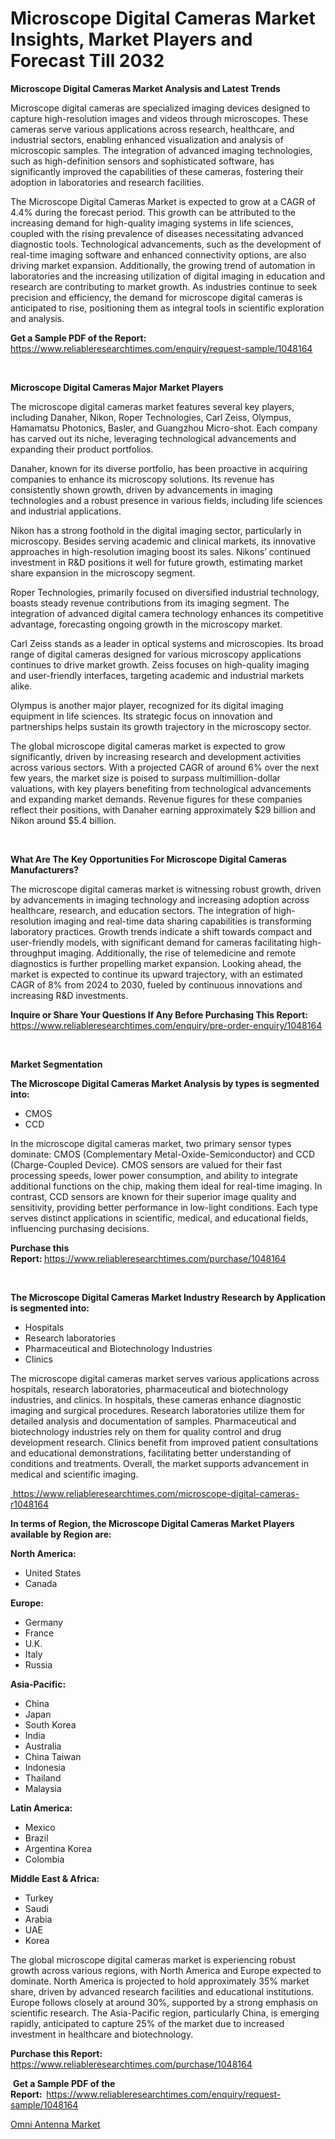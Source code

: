 <p><h1>Microscope Digital Cameras Market Insights, Market Players and Forecast Till 2032</h1></p><p><strong>Microscope Digital Cameras Market Analysis and Latest Trends</strong></p>
<p><p>Microscope digital cameras are specialized imaging devices designed to capture high-resolution images and videos through microscopes. These cameras serve various applications across research, healthcare, and industrial sectors, enabling enhanced visualization and analysis of microscopic samples. The integration of advanced imaging technologies, such as high-definition sensors and sophisticated software, has significantly improved the capabilities of these cameras, fostering their adoption in laboratories and research facilities.</p><p>The Microscope Digital Cameras Market is expected to grow at a CAGR of 4.4% during the forecast period. This growth can be attributed to the increasing demand for high-quality imaging systems in life sciences, coupled with the rising prevalence of diseases necessitating advanced diagnostic tools. Technological advancements, such as the development of real-time imaging software and enhanced connectivity options, are also driving market expansion. Additionally, the growing trend of automation in laboratories and the increasing utilization of digital imaging in education and research are contributing to market growth. As industries continue to seek precision and efficiency, the demand for microscope digital cameras is anticipated to rise, positioning them as integral tools in scientific exploration and analysis.</p></p>
<p><strong>Get a Sample PDF of the Report:&nbsp;</strong> <a href="https://www.reliableresearchtimes.com/enquiry/request-sample/1048164?utm_campaign=2175&utm_medium=2&utm_source=Github&utm_content=ia&utm_term=10022025&utm_id=microscope-digital-cameras">https://www.reliableresearchtimes.com/enquiry/request-sample/1048164</a></p>
<p>&nbsp;</p>
<p><strong>Microscope Digital Cameras Major Market Players</strong></p>
<p><p>The microscope digital cameras market features several key players, including Danaher, Nikon, Roper Technologies, Carl Zeiss, Olympus, Hamamatsu Photonics, Basler, and Guangzhou Micro-shot. Each company has carved out its niche, leveraging technological advancements and expanding their product portfolios.</p><p>Danaher, known for its diverse portfolio, has been proactive in acquiring companies to enhance its microscopy solutions. Its revenue has consistently shown growth, driven by advancements in imaging technologies and a robust presence in various fields, including life sciences and industrial applications.</p><p>Nikon has a strong foothold in the digital imaging sector, particularly in microscopy. Besides serving academic and clinical markets, its innovative approaches in high-resolution imaging boost its sales. Nikons’ continued investment in R&D positions it well for future growth, estimating market share expansion in the microscopy segment.</p><p>Roper Technologies, primarily focused on diversified industrial technology, boasts steady revenue contributions from its imaging segment. The integration of advanced digital camera technology enhances its competitive advantage, forecasting ongoing growth in the microscopy market.</p><p>Carl Zeiss stands as a leader in optical systems and microscopies. Its broad range of digital cameras designed for various microscopy applications continues to drive market growth. Zeiss focuses on high-quality imaging and user-friendly interfaces, targeting academic and industrial markets alike.</p><p>Olympus is another major player, recognized for its digital imaging equipment in life sciences. Its strategic focus on innovation and partnerships helps sustain its growth trajectory in the microscopy sector.</p><p>The global microscope digital cameras market is expected to grow significantly, driven by increasing research and development activities across various sectors. With a projected CAGR of around 6% over the next few years, the market size is poised to surpass multimillion-dollar valuations, with key players benefiting from technological advancements and expanding market demands. Revenue figures for these companies reflect their positions, with Danaher earning approximately $29 billion and Nikon around $5.4 billion.</p></p>
<p>&nbsp;</p>
<p><strong>What Are The Key Opportunities For Microscope Digital Cameras Manufacturers?</strong></p>
<p><p>The microscope digital cameras market is witnessing robust growth, driven by advancements in imaging technology and increasing adoption across healthcare, research, and education sectors. The integration of high-resolution imaging and real-time data sharing capabilities is transforming laboratory practices. Growth trends indicate a shift towards compact and user-friendly models, with significant demand for cameras facilitating high-throughput imaging. Additionally, the rise of telemedicine and remote diagnostics is further propelling market expansion. Looking ahead, the market is expected to continue its upward trajectory, with an estimated CAGR of 8% from 2024 to 2030, fueled by continuous innovations and increasing R&D investments.</p></p>
<p><strong>Inquire or Share Your Questions If Any Before Purchasing This Report:</strong> <a href="https://www.reliableresearchtimes.com/enquiry/pre-order-enquiry/1048164?utm_campaign=2175&utm_medium=2&utm_source=Github&utm_content=ia&utm_term=10022025&utm_id=microscope-digital-cameras">https://www.reliableresearchtimes.com/enquiry/pre-order-enquiry/1048164</a></p>
<p>&nbsp;</p>
<p><strong>Market Segmentation</strong></p>
<p><strong>The Microscope Digital Cameras Market Analysis by types is segmented into:</strong></p>
<p><ul><li>CMOS</li><li>CCD</li></ul></p>
<p><p>In the microscope digital cameras market, two primary sensor types dominate: CMOS (Complementary Metal-Oxide-Semiconductor) and CCD (Charge-Coupled Device). CMOS sensors are valued for their fast processing speeds, lower power consumption, and ability to integrate additional functions on the chip, making them ideal for real-time imaging. In contrast, CCD sensors are known for their superior image quality and sensitivity, providing better performance in low-light conditions. Each type serves distinct applications in scientific, medical, and educational fields, influencing purchasing decisions.</p></p>
<p><strong>Purchase this Report:&nbsp;</strong><a href="https://www.reliableresearchtimes.com/purchase/1048164?utm_campaign=2175&utm_medium=2&utm_source=Github&utm_content=ia&utm_term=10022025&utm_id=microscope-digital-cameras">https://www.reliableresearchtimes.com/purchase/1048164</a></p>
<p>&nbsp;</p>
<p><strong>The Microscope Digital Cameras Market Industry Research by Application is segmented into:</strong></p>
<p><ul><li>Hospitals</li><li>Research laboratories</li><li>Pharmaceutical and Biotechnology Industries</li><li>Clinics</li></ul></p>
<p><p>The microscope digital cameras market serves various applications across hospitals, research laboratories, pharmaceutical and biotechnology industries, and clinics. In hospitals, these cameras enhance diagnostic imaging and surgical procedures. Research laboratories utilize them for detailed analysis and documentation of samples. Pharmaceutical and biotechnology industries rely on them for quality control and drug development research. Clinics benefit from improved patient consultations and educational demonstrations, facilitating better understanding of conditions and treatments. Overall, the market supports advancement in medical and scientific imaging.</p></p>
<p><a href="https://www.reliableresearchtimes.com/microscope-digital-cameras-r1048164?utm_campaign=2175&utm_medium=2&utm_source=Github&utm_content=ia&utm_term=10022025&utm_id=microscope-digital-cameras">&nbsp;https://www.reliableresearchtimes.com/microscope-digital-cameras-r1048164</a></p>
<p><strong>In terms of Region, the Microscope Digital Cameras Market Players available by Region are:</strong></p>
<p>
    <p> <strong> North America: </strong>
        <ul>
            <li>United States</li>
            <li>Canada</li>
        </ul>
        </p> 
    <p> <strong> Europe: </strong>
        <ul>
            <li>Germany</li>
            <li>France</li>
            <li>U.K.</li>
            <li>Italy</li>
            <li>Russia</li>
        </ul>
        </p> 
    <p> <strong> Asia-Pacific: </strong>
        <ul>
            <li>China</li>
            <li>Japan</li>
            <li>South Korea</li>
            <li>India</li>
            <li>Australia</li>
            <li>China Taiwan</li>
            <li>Indonesia</li>
            <li>Thailand</li>
            <li>Malaysia</li>
        </ul>
        </p> 
    <p> <strong> Latin America: </strong>
        <ul>
            <li>Mexico</li>
            <li>Brazil</li>
            <li>Argentina Korea</li>
            <li>Colombia</li>
        </ul>
        </p> 
    <p> <strong> Middle East & Africa: </strong>
        <ul>
            <li>Turkey</li>
            <li>Saudi</li>
            <li>Arabia</li>
            <li>UAE</li>
            <li>Korea</li>
        </ul>
    </p>
    </p>
<p><p>The global microscope digital cameras market is experiencing robust growth across various regions, with North America and Europe expected to dominate. North America is projected to hold approximately 35% market share, driven by advanced research facilities and educational institutions. Europe follows closely at around 30%, supported by a strong emphasis on scientific research. The Asia-Pacific region, particularly China, is emerging rapidly, anticipated to capture 25% of the market due to increased investment in healthcare and biotechnology.</p></p>
<p><strong>Purchase this Report: </strong><a href="https://www.reliableresearchtimes.com/purchase/1048164?utm_campaign=2175&utm_medium=2&utm_source=Github&utm_content=ia&utm_term=10022025&utm_id=microscope-digital-cameras">https://www.reliableresearchtimes.com/purchase/1048164</a></p>
<p>&nbsp;<strong>Get a Sample PDF of the Report:&nbsp;&nbsp;</strong><a href="https://www.reliableresearchtimes.com/enquiry/request-sample/1048164?utm_campaign=2175&utm_medium=2&utm_source=Github&utm_content=ia&utm_term=10022025&utm_id=microscope-digital-cameras">https://www.reliableresearchtimes.com/enquiry/request-sample/1048164</a></p>
<p><strong></strong></p>
<p><p><a href="https://github.com/jerhoskinson197676/Market-Research-Report-List-1/blob/main/omni-antenna-market.md?utm_campaign=2175&utm_medium=2&utm_source=Github&utm_content=ia&utm_term=10022025&utm_id=microscope-digital-cameras">Omni Antenna Market</a></p></p>